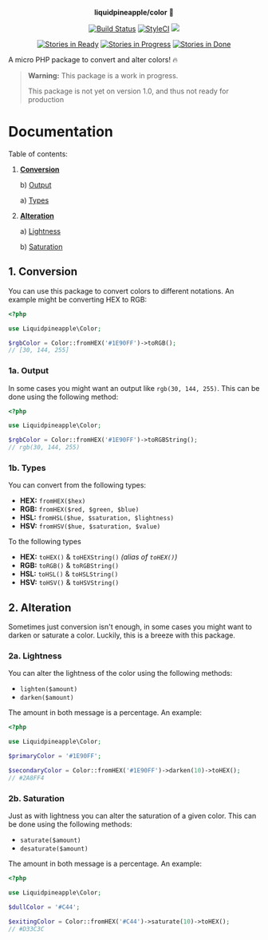 <p align="center"><strong>liquidpineapple/color</strong> 🌈</p>

<p align="center">
<a href="https://travis-ci.org/liquidpineapple/color"><img src="https://travis-ci.org/liquidpineapple/color.svg" alt="Build Status"></a>
<a href="https://styleci.io/repos/94641763"><img src="https://styleci.io/repos/94641763/shield?branch=master" alt="StyleCI"></a>
<a href="https://codeclimate.com/github/liquidpineapple/color/coverage"><img src="https://codeclimate.com/github/liquidpineapple/color/badges/coverage.svg" /></a>
</p>
<p align="center">
<a href="https://waffle.io/liquidpineapple/color?utm_source=badge"><img src="https://badge.waffle.io/liquidpineapple/color.png?label=ready&title=Ready" alt="Stories in Ready" /></a>
<a href="https://waffle.io/liquidpineapple/color?utm_source=badge"><img src="https://badge.waffle.io/liquidpineapple/color.png?label=In%20Progress&title=In%20Progress" alt="Stories in Progress" /></a>
<a href="https://waffle.io/liquidpineapple/color?utm_source=badge"><img src="https://badge.waffle.io/liquidpineapple/color.png?label=done&title=Done" alt="Stories in Done" /></a>
</p>

A micro PHP package to convert and alter colors! 🔥

> **Warning:** This package is a work in progress.
>
> This package is not yet on version 1.0, and thus not ready for production

# Documentation

Table of contents:

1. [**Conversion**](#1-conversion)

    b) [Output](#1a-output)

    a) [Types](#1b-types)


2. [**Alteration**](#2-alteration)

    a) [Lightness](#2a-lightness)

    b) [Saturation](#2b-saturation)


## 1. Conversion

You can use this package to convert colors to different notations. An example might be converting HEX to RGB:

```php
<?php

use Liquidpineapple\Color;

$rgbColor = Color::fromHEX('#1E90FF')->toRGB();
// [30, 144, 255]
```

### 1a. Output

In some cases you might want an output like `rgb(30, 144, 255)`. This can be done using the following method:

```php
<?php

use Liquidpineapple\Color;

$rgbColor = Color::fromHEX('#1E90FF')->toRGBString();
// rgb(30, 144, 255)
```

### 1b. Types

You can convert from the following types:

* **HEX:** `fromHEX($hex)`
* **RGB:** `fromHEX($red, $green, $blue)`
* **HSL:** `fromHSL($hue, $saturation, $lightness)`
* **HSV:** `fromHSV($hue, $saturation, $value)`

To the following types

* **HEX:** `toHEX()` & `toHEXString()` _(alias of `toHEX()`)_
* **RGB:** `toRGB()` & `toRGBString()`
* **HSL:** `toHSL()` & `toHSLString()`
* **HSV:** `toHSV()` & `toHSVString()`

## 2. Alteration

Sometimes just conversion isn't enough, in some cases you might want to darken or saturate a color. Luckily, this is a breeze with this package.

### 2a. Lightness

You can alter the lightness of the color using the following methods:

* `lighten($amount)`
* `darken($amount)`

The amount in both message is a percentage. An example:

```php
<?php

use Liquidpineapple\Color;

$primaryColor = '#1E90FF';

$secondaryColor = Color::fromHEX('#1E90FF')->darken(10)->toHEX();
// #2A8FF4

```

### 2b. Saturation

Just as with lightness you can alter the saturation of a given color. This can be done using the following methods:

* `saturate($amount)`
* `desaturate($amount)`

The amount in both message is a percentage. An example:

```php
<?php

use Liquidpineapple\Color;

$dullColor = '#C44';

$exitingColor = Color::fromHEX('#C44')->saturate(10)->toHEX();
// #D33C3C

```
